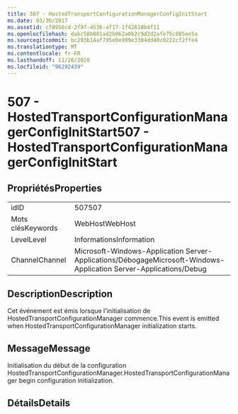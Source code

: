 ```yaml
---
title: 507 - HostedTransportConfigurationManagerConfigInitStart
ms.date: 03/30/2017
ms.assetid: cf8956cd-2f97-4536-af17-1f42618b4f11
ms.openlocfilehash: dabc50b801ad2b062a0b2c9d2d2afe75c885ee5a
ms.sourcegitcommit: bc293b14af795e0e999e3304dd40c0222cf2ffe4
ms.translationtype: MT
ms.contentlocale: fr-FR
ms.lasthandoff: 11/26/2020
ms.locfileid: "96292439"
---
```

# <a name="507---hostedtransportconfigurationmanagerconfiginitstart"></a><span data-ttu-id="e5c0f-102">507 - HostedTransportConfigurationManagerConfigInitStart</span><span class="sxs-lookup"><span data-stu-id="e5c0f-102">507 - HostedTransportConfigurationManagerConfigInitStart</span></span>

## <a name="properties"></a><span data-ttu-id="e5c0f-103">Propriétés</span><span class="sxs-lookup"><span data-stu-id="e5c0f-103">Properties</span></span>  
  
|||  
|-|-|  
|<span data-ttu-id="e5c0f-104">id</span><span class="sxs-lookup"><span data-stu-id="e5c0f-104">ID</span></span>|<span data-ttu-id="e5c0f-105">507</span><span class="sxs-lookup"><span data-stu-id="e5c0f-105">507</span></span>|  
|<span data-ttu-id="e5c0f-106">Mots clés</span><span class="sxs-lookup"><span data-stu-id="e5c0f-106">Keywords</span></span>|<span data-ttu-id="e5c0f-107">WebHost</span><span class="sxs-lookup"><span data-stu-id="e5c0f-107">WebHost</span></span>|  
|<span data-ttu-id="e5c0f-108">Level</span><span class="sxs-lookup"><span data-stu-id="e5c0f-108">Level</span></span>|<span data-ttu-id="e5c0f-109">Informations</span><span class="sxs-lookup"><span data-stu-id="e5c0f-109">Information</span></span>|  
|<span data-ttu-id="e5c0f-110">Channel</span><span class="sxs-lookup"><span data-stu-id="e5c0f-110">Channel</span></span>|<span data-ttu-id="e5c0f-111">Microsoft-Windows-Application Server-Applications/Débogage</span><span class="sxs-lookup"><span data-stu-id="e5c0f-111">Microsoft-Windows-Application Server-Applications/Debug</span></span>|  
  
## <a name="description"></a><span data-ttu-id="e5c0f-112">Description</span><span class="sxs-lookup"><span data-stu-id="e5c0f-112">Description</span></span>  

 <span data-ttu-id="e5c0f-113">Cet événement est émis lorsque l'initialisation de HostedTransportConfigurationManager commence.</span><span class="sxs-lookup"><span data-stu-id="e5c0f-113">This event is emitted when HostedTransportConfigurationManager initialization starts.</span></span>  
  
## <a name="message"></a><span data-ttu-id="e5c0f-114">Message</span><span class="sxs-lookup"><span data-stu-id="e5c0f-114">Message</span></span>  

 <span data-ttu-id="e5c0f-115">Initialisation du début de la configuration HostedTransportConfigurationManager.</span><span class="sxs-lookup"><span data-stu-id="e5c0f-115">HostedTransportConfigurationManager begin configuration initialization.</span></span>  
  
## <a name="details"></a><span data-ttu-id="e5c0f-116">Détails</span><span class="sxs-lookup"><span data-stu-id="e5c0f-116">Details</span></span>
